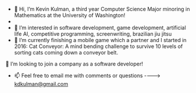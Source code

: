 - 👋 Hi, I’m Kevin Kulman, a third year Computer Science Major minoring in Mathematics at the University of Washington!
- 
- 👀 I’m interested in software development, game development, artificial life AI, competitive programming, screenwriting, brazilian jiu jitsu
- 🌱 I’m currently finishing a mobile game which a partner and I started in 2016: Cat Conveyor: A mind bending challenge to survive 10 levels of sorting cats coming down a conveyor belt.


💞️ I’m looking to join a company as a software developer!

- 📫 Feel free to email me with comments or questions ----> kdkulman@gmail.com 

<!---
kdkulman/kdkulman is a ✨ special ✨ repository because its `README.md` (this file) appears on your GitHub profile.
You can click the Preview link to take a look at your changes.
--->
